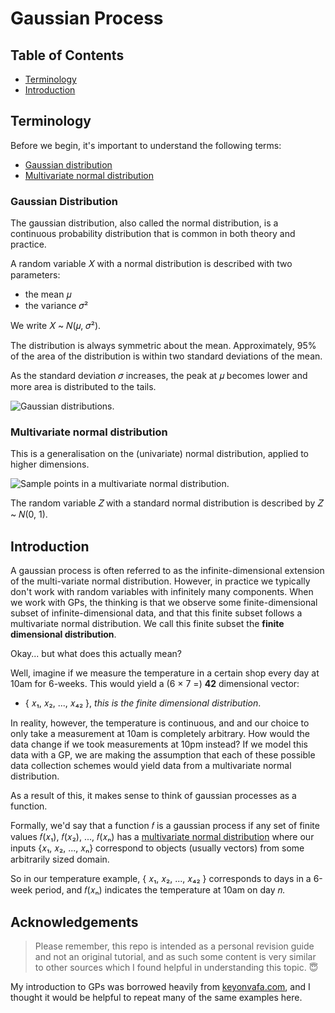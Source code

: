 # Gaussian Process

## Table of Contents

 - [Terminology](https://github.com/benjaminhadfield/machine-learning/tree/master/src/gaussian_process#terminology)
  - [Introduction](https://github.com/benjaminhadfield/machine-learning/tree/master/src/gaussian_process#introduction)

## Terminology

Before we begin, it's important to understand the following terms:
 
 - [Gaussian distribution](https://github.com/benjaminhadfield/machine-learning/tree/master/src/gaussian_process#gaussian-distribution)
 - [Multivariate normal distribution](https://github.com/benjaminhadfield/machine-learning/tree/master/src/gaussian_process#multivariate-normal-distribution)

### Gaussian Distribution

The gaussian distribution, also called the normal distribution, is a continuous probability distribution that is common in both theory and practice.

A random variable 𝑋 with a normal distribution is described with two parameters:
 - the mean 𝜇
 - the variance 𝜎²
 
We write 𝑋 ~ 𝑁(𝜇, 𝜎²).
 
The distribution is always symmetric about the mean. Approximately, 95% of the area of the distribution is within two standard deviations of the mean.

As the standard deviation 𝜎 increases, the peak at 𝜇 becomes lower and more area is distributed to the tails.

![Gaussian distributions.](https://upload.wikimedia.org/wikipedia/commons/thumb/7/74/Normal_Distribution_PDF.svg/700px-Normal_Distribution_PDF.svg.png)

### Multivariate normal distribution

This is a generalisation on the (univariate) normal distribution, applied to higher dimensions.

![Sample points in a multivariate normal distribution.](https://upload.wikimedia.org/wikipedia/commons/thumb/8/8e/MultivariateNormal.png/600px-MultivariateNormal.png)

The random variable 𝑍 with a standard normal distribution is described by 𝑍 ~ 𝑁(0, 1).

## Introduction

A gaussian process is often referred to as the infinite-dimensional extension of the multi-variate normal distribution. However, in practice we typically don't work with random variables with infinitely many components. When we work with GPs, the thinking is that we observe some finite-dimensional subset of infinite-dimensional data, and that this finite subset follows a multivariate normal distribution. We call this finite subset the **finite dimensional distribution**.

Okay... but what does this actually mean?

Well, imagine if we measure the temperature in a certain shop every day at 10am for 6-weeks. This would yield a (6 × 7 =) **42** dimensional vector:

 - { 𝑥₁, 𝑥₂, ..., 𝑥₄₂ }, _this is the finite dimensional distribution_.

In reality, however, the temperature is continuous, and and our choice to only take a measurement at 10am is completely arbitrary. How would the data change if we took measurements at 10pm instead? If we model this data with a GP, we are making the assumption that each of these possible data collection schemes would yield data from a multivariate normal distribution.

As a result of this, it makes sense to think of gaussian processes as a function.

Formally, we'd say that a function 𝑓 is a gaussian process if any set of finite values 𝑓(𝑥₁), 𝑓(𝑥₂), ..., 𝑓(𝑥ₙ) has a [multivariate normal distribution](https://github.com/benjaminhadfield/machine-learning/tree/master/src/gaussian_process#multivariate-normal-distribution) where our inputs {𝑥₁, 𝑥₂, ..., 𝑥ₙ} correspond to objects (usually vectors) from some arbitrarily sized domain.

So in our temperature example, { 𝑥₁, 𝑥₂, ..., 𝑥₄₂ } corresponds to days in a 6-week period, and 𝑓(𝑥ₙ) indicates the temperature at 10am on day 𝑛.

## Acknowledgements

> Please remember, this repo is intended as a personal revision guide and not an original tutorial, and as such some content is very similar to other sources which I found helpful in understanding this topic. 😇

My introduction to GPs was borrowed heavily from [keyonvafa.com](http://keyonvafa.com/gp-tutorial/), and I thought it would be helpful to repeat many of the same examples here.
